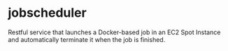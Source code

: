 # jobscheduler
Restful service that launches a Docker-based job in an EC2 Spot Instance and automatically terminate it when the job is finished.
